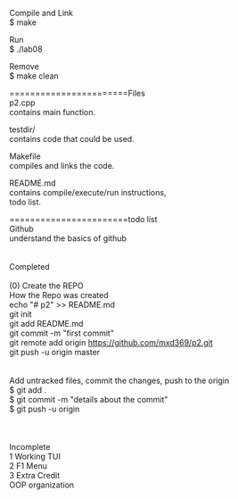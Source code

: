 Compile and Link<br />
	$ make

Run<br />
	$ ./lab08

Remove<br />
	$ make clean

=======================Files<br />
p2.cpp<br />
	contains main function.<br />

testdir/<br />
	contains code that could be used.

Makefile<br />
	compiles and links the code.

README.md<br />
	contains compile/execute/run instructions,<br />
	todo list.

=======================todo list<br />
Github<br />
	understand the basics of github<br />
<br />
<br />
Completed<br />
<br />
(0) Create the REPO<br />
How the Repo was created<br />
echo "# p2" >> README.md<br />
git init<br />
git add README.md<br />
git commit -m "first commit"<br />
git remote add origin https://github.com/mxd369/p2.git<br />
git push -u origin master<br />
<br />
<br />
Add untracked files, commit the changes, push to the origin<br/>
$ git add .<br />
$ git commit -m "details about the commit"<br />
$ git push -u origin<br />
<br />
<br />
<br />
Incomplete<br />
1 Working TUI<br />
2 F1 Menu<br />
3 Extra Credit<br />
OOP organization<br />
